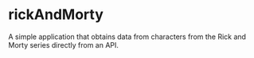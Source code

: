 # rickAndMorty
 A simple application that obtains data from characters from the Rick and Morty series directly from an API.
